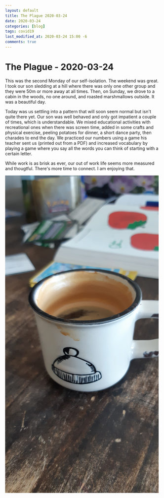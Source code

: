 ```yaml
---
layout: default
title: The Plague 2020-03-24
date: 2020-03-24
categories: [blog]
tags: covid19
last_modified_at: 2020-03-24 15:00 -6
comments: true
---
```


# The Plague - 2020-03-24

This was the second Monday of our self-isolation. The weekend was great. I took our son sledding at a hill where there was only one other group and they were 50m or more away at all times. Then, on Sunday, we drove to a cabin in the woods, no one around, and roasted marshmallows outside. It was a beautiful day.

Today was us settling into a pattern that will soon seem normal but isn't quite there yet. Our son was well behaved and only got impatient a couple of times, which is understandable. We mixed educational activities with recreational ones when there was screen time, added in some crafts and physical exercise, peeling potatoes for dinner, a short dance party, then charades to end the day. We practiced our numbers using a game his teacher sent us (printed out from a PDF) and increased vocabulary by playing a game where you say all the words you can think of starting with a certain letter.

While work is as brisk as ever, our out of work life seems more measured and thougtful. There's more time to connect. I am enjoying that.

![](assets/2020-03-24-plaguepic.jpg)